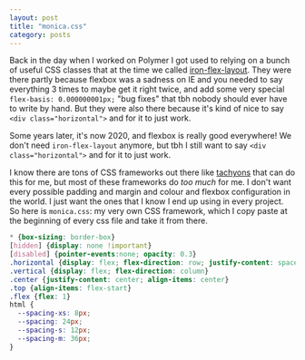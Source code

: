 ```yaml
---
layout: post
title: "monica.css"
category: posts
---
```


Back in the day when I worked on Polymer I got used to relying on a bunch of useful CSS classes 
that at the time we called [iron-flex-layout](https://github.com/PolymerElements/iron-flex-layout/blob/master/iron-flex-layout-classes.js).
They were there partly because flexbox was a sadness on IE and you needed to say everything 3 times to maybe
get it right twice, and add some 
very special `flex-basis: 0.000000001px;`
"bug fixes" that tbh nobody should ever have to write by hand. But they were also there because it's kind of nice to say `<div class="horizontal">` 
and for it to just work.

Some years later, it's now 2020, and flexbox is really good everywhere! We don't need `iron-flex-layout` anymore, but tbh I still
want to say `<div class="horizontal">` and for it to just work.

I know there are tons of CSS frameworks out there like [tachyons](https://tachyons.io/) that can do this for me, but most of these frameworks
do _too much_ for me. I don't want every possible padding and margin and colour and flexbox configuration in the world. I just
want the ones that I know I end up using in every project. So here is `monica.css`: my very own CSS framework, which I copy paste at the beginning of every css file and take it from there.

```css
* {box-sizing: border-box}
[hidden] {display: none !important}
[disabled] {pointer-events:none; opacity: 0.3}
.horizontal {display: flex; flex-direction: row; justify-content: space-between}
.vertical {display: flex; flex-direction: column}
.center {justify-content: center; align-items: center}
.top {align-items: flex-start}
.flex {flex: 1}
html {
  --spacing-xs: 8px;
  --spacing: 24px;
  --spacing-s: 12px;
  --spacing-m: 36px;
}
```
